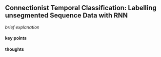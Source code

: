 ## Connectionist Temporal Classification: Labelling unsegmented Sequence Data with RNN

*brief explanation*

#### key points

#### thoughts
